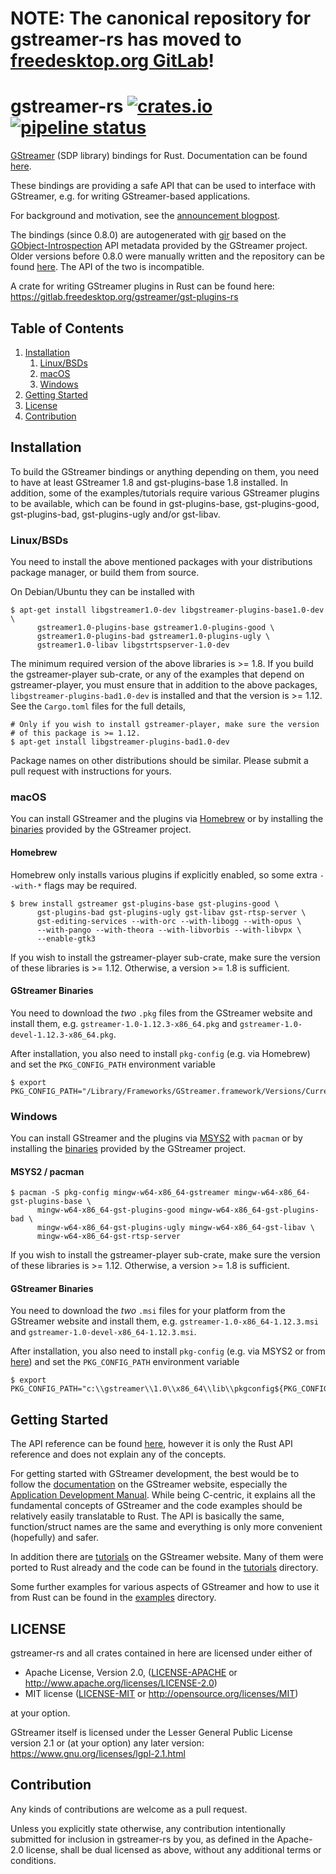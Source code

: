 # NOTE: The canonical repository for gstreamer-rs has moved to [freedesktop.org GitLab](https://gitlab.freedesktop.org/gstreamer/gstreamer-rs)!

# gstreamer-rs [![crates.io](https://img.shields.io/crates/v/gstreamer-sdp.svg)](https://crates.io/crates/gstreamer-sdp) [![pipeline status](https://gitlab.freedesktop.org/gstreamer/gstreamer-rs/badges/master/pipeline.svg)](https://gitlab.freedesktop.org/gstreamer/gstreamer-rs/commits/master)

[GStreamer](https://gstreamer.freedesktop.org/) (SDP library) bindings for Rust.
Documentation can be found [here](https://slomo.pages.freedesktop.org/rustdocs/gstreamer/gstreamer_sdp/).

These bindings are providing a safe API that can be used to interface with
GStreamer, e.g. for writing GStreamer-based applications.

For background and motivation, see the [announcement blogpost](https://coaxion.net/blog/2017/07/writing-gstreamer-applications-in-rust/).

The bindings (since 0.8.0) are autogenerated with [gir](https://github.com/gtk-rs/gir/)
based on the [GObject-Introspection](https://wiki.gnome.org/Projects/GObjectIntrospection/)
API metadata provided by the GStreamer project. Older versions before 0.8.0 were manually
written and the repository can be found [here](https://github.com/arturoc/gstreamer1.0-rs).
The API of the two is incompatible.

A crate for writing GStreamer plugins in Rust can be found here: https://gitlab.freedesktop.org/gstreamer/gst-plugins-rs

## Table of Contents
1. [Installation](#installation)
   1. [Linux/BSDs](#installation-linux)
   1. [macOS](#installation-macos)
   1. [Windows](#installation-windows)
1. [Getting Started](#getting-started)
1. [License](#license)
1. [Contribution](#contribution)

<a name="installation"/>

## Installation

To build the GStreamer bindings or anything depending on them, you need to
have at least GStreamer 1.8 and gst-plugins-base 1.8 installed. In addition,
some of the examples/tutorials require various GStreamer plugins to be
available, which can be found in gst-plugins-base, gst-plugins-good,
gst-plugins-bad, gst-plugins-ugly and/or gst-libav.

<a name="installation-linux"/>

### Linux/BSDs

You need to install the above mentioned packages with your distributions
package manager, or build them from source.

On Debian/Ubuntu they can be installed with

```
$ apt-get install libgstreamer1.0-dev libgstreamer-plugins-base1.0-dev \
      gstreamer1.0-plugins-base gstreamer1.0-plugins-good \
      gstreamer1.0-plugins-bad gstreamer1.0-plugins-ugly \
      gstreamer1.0-libav libgstrtspserver-1.0-dev
```

The minimum required version of the above libraries is >= 1.8. If you
build the gstreamer-player sub-crate, or any of the examples that
depend on gstreamer-player, you must ensure that in addition to the
above packages, `libgstreamer-plugins-bad1.0-dev` is installed and
that the version is >= 1.12. See the `Cargo.toml` files for the full
details,

```
# Only if you wish to install gstreamer-player, make sure the version
# of this package is >= 1.12.
$ apt-get install libgstreamer-plugins-bad1.0-dev
```

Package names on other distributions should be similar.
Please submit a pull request with instructions for yours.

<a name="installation-macos"/>

### macOS

You can install GStreamer and the plugins via [Homebrew](https://brew.sh/) or
by installing the [binaries](https://gstreamer.freedesktop.org/data/pkg/osx/)
provided by the GStreamer project.

#### Homebrew

Homebrew only installs various plugins if explicitly enabled, so some extra
`--with-*` flags may be required.

```
$ brew install gstreamer gst-plugins-base gst-plugins-good \
      gst-plugins-bad gst-plugins-ugly gst-libav gst-rtsp-server \
      gst-editing-services --with-orc --with-libogg --with-opus \
      --with-pango --with-theora --with-libvorbis --with-libvpx \
      --enable-gtk3
```

If you wish to install the gstreamer-player sub-crate, make sure the
version of these libraries is >= 1.12. Otherwise, a version >= 1.8 is
sufficient.

#### GStreamer Binaries

You need to download the *two* `.pkg` files from the GStreamer website and
install them, e.g. `gstreamer-1.0-1.12.3-x86_64.pkg` and
`gstreamer-1.0-devel-1.12.3-x86_64.pkg`.

After installation, you also need to install `pkg-config` (e.g. via Homebrew)
and set the `PKG_CONFIG_PATH` environment variable

```
$ export PKG_CONFIG_PATH="/Library/Frameworks/GStreamer.framework/Versions/Current/lib/pkgconfig${PKG_CONFIG_PATH:+:$PKG_CONFIG_PATH}"
```

<a name="installation-windows"/>

### Windows

You can install GStreamer and the plugins via [MSYS2](http://www.msys2.org/)
with `pacman` or by installing the
[binaries](https://gstreamer.freedesktop.org/data/pkg/windows/) provided by
the GStreamer project.

#### MSYS2 / pacman

```
$ pacman -S pkg-config mingw-w64-x86_64-gstreamer mingw-w64-x86_64-gst-plugins-base \
      mingw-w64-x86_64-gst-plugins-good mingw-w64-x86_64-gst-plugins-bad \
      mingw-w64-x86_64-gst-plugins-ugly mingw-w64-x86_64-gst-libav \
      mingw-w64-x86_64-gst-rtsp-server
```

If you wish to install the gstreamer-player sub-crate, make sure the
version of these libraries is >= 1.12. Otherwise, a version >= 1.8 is
sufficient.

#### GStreamer Binaries

You need to download the *two* `.msi` files for your platform from the
GStreamer website and install them, e.g. `gstreamer-1.0-x86_64-1.12.3.msi` and
`gstreamer-1.0-devel-x86_64-1.12.3.msi`.

After installation, you also need to install `pkg-config` (e.g. via MSYS2 or
from [here](https://sourceforge.net/projects/pkgconfiglite/))
and set the `PKG_CONFIG_PATH` environment variable

```
$ export PKG_CONFIG_PATH="c:\\gstreamer\\1.0\\x86_64\\lib\\pkgconfig${PKG_CONFIG_PATH:+:$PKG_CONFIG_PATH}"
```

<a name="getting-started"/>

## Getting Started

The API reference can be found
[here](https://slomo.pages.freedesktop.org/rustdocs/gstreamer/gstreamer/), however it is
only the Rust API reference and does not explain any of the concepts.

For getting started with GStreamer development, the best would be to follow
the [documentation](https://gstreamer.freedesktop.org/documentation/) on the
GStreamer website, especially the [Application Development
Manual](https://gstreamer.freedesktop.org/documentation/application-development/).
While being C-centric, it explains all the fundamental concepts of GStreamer
and the code examples should be relatively easily translatable to Rust. The
API is basically the same, function/struct names are the same and everything
is only more convenient (hopefully) and safer.

In addition there are
[tutorials](https://gstreamer.freedesktop.org/documentation/tutorials/) on the
GStreamer website. Many of them were ported to Rust already and the code can
be found in the
[tutorials](https://gitlab.freedesktop.org/gstreamer/gstreamer-rs/tree/master/tutorials)
directory.

Some further examples for various aspects of GStreamer and how to use it from
Rust can be found in the
[examples](https://gitlab.freedesktop.org/gstreamer/gstreamer-rs/tree/master/examples)
directory.

<a name="license"/>

## LICENSE

gstreamer-rs and all crates contained in here are licensed under either of

 * Apache License, Version 2.0, ([LICENSE-APACHE](LICENSE-APACHE) or
   http://www.apache.org/licenses/LICENSE-2.0)
 * MIT license ([LICENSE-MIT](LICENSE-MIT) or
   http://opensource.org/licenses/MIT)

at your option.

GStreamer itself is licensed under the Lesser General Public License version
2.1 or (at your option) any later version:
https://www.gnu.org/licenses/lgpl-2.1.html

<a name="contribution"/>

## Contribution

Any kinds of contributions are welcome as a pull request.

Unless you explicitly state otherwise, any contribution intentionally submitted
for inclusion in gstreamer-rs by you, as defined in the Apache-2.0 license, shall be
dual licensed as above, without any additional terms or conditions.
